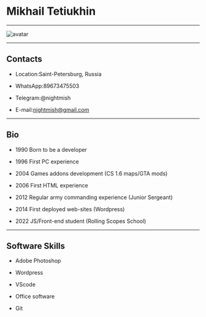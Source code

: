 # Mikhail Tetiukhin #

*****

![avatar](https://i.ibb.co/JtVDr3V/myphoto.jpg)

*****

## Contacts ##

* Location:Saint-Petersburg, Russia

* WhatsApp:89673475503

* Telegram:@nightmish

* E-mail:nightmish@gmail.com

*****

## Bio ##

* 1990 Born to be a developer

* 1996 First PC experience

* 2004 Games addons development (CS 1.6 maps/GTA mods)

* 2006 First HTML experience

* 2012 Regular army commanding experience (Junior Sergeant)

* 2014 First deployed web-sites (Wordpress)

* 2022 JS/Front-end student (Rolling Scopes School)

*****

## Software Skills ##

* Adobe Photoshop

* Wordpress

* VScode

* Office software

* Git